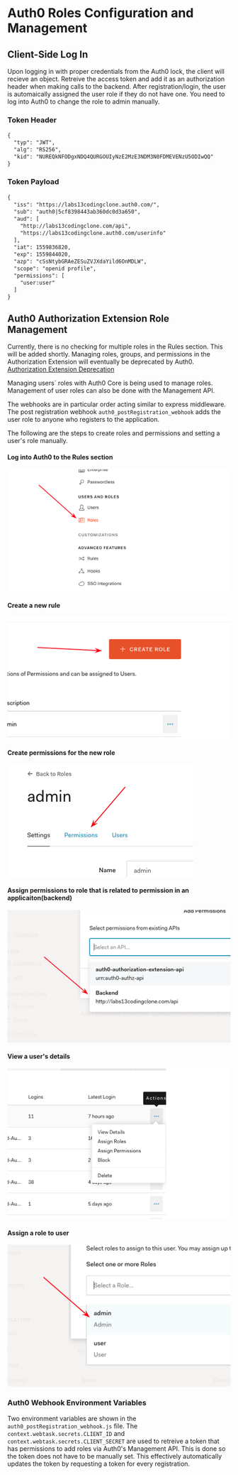 # Auth0 Roles Configuration and Management

## Client-Side Log In

Upon logging in with proper credentials from the Auth0 lock, the client will recieve an object. Retreive the access token and add it as an authorization header when making calls to the backend. After registration/login, the user is automaically assigned the user role if they do not have one. You need to log into Auth0 to change the role to admin manually. 

### Token Header
```
{
  "typ": "JWT",
  "alg": "RS256",
  "kid": "NUREQkNFODgxNDQ4QURGOUIyNzE2MzE3NDM3N0FDMEVENzU5ODIwQQ"
}
```

### Token Payload
```
{
  "iss": "https://labs13codingclone.auth0.com/",
  "sub": "auth0|5cf8398443ab360dc0d3a650",
  "aud": [
    "http://labs13codingclone.com/api",
    "https://labs13codingclone.auth0.com/userinfo"
  ],
  "iat": 1559836820,
  "exp": 1559844020,
  "azp": "cSsNtybGRAeZESuZVJXdaYild6OnMDLW",
  "scope": "openid profile",
  "permissions": [
    "user:user"
  ]
}
```

## Auth0 Authorization Extension Role Management

Currently, there is no checking for multiple roles in the Rules section. This will be added shortly. Managing roles, groups, and permissions in the Authorization Extension will eventually be deprecated by Auth0. [Authorization Extension Deprecation](https://auth0.com/docs/authorization/concepts/core-vs-extension)

Managing users` roles with Auth0 Core is being used to manage roles. Management of user roles can also be done with the Management API. 

The webhooks are in particular order acting similar to express middleware. The post registration webhook `auth0_postRegistration_webhook` adds the user role to anyone who registers to the application. 

The following are the steps to create roles and permissions and setting a user's role manually. 

#### Log into Auth0 to the Rules section
![Auth0 Webhook](./auth0_set_roles_pics/01_Get_Roles.png)

#### Create a new rule
![Create New Rule](./auth0_set_roles_pics/02_Create_Role.png)

#### Create permissions for the new role
![Remove User Role](./auth0_set_roles_pics/03_Create_Permissions_for_Role.png)

#### Assign permissions to role that is related to permission in an applicaiton(backend)
![Remove User Role](./auth0_set_roles_pics/04_Assign_Permission_to_Application.png)

#### View a user's details
![Remove User Role](./auth0_set_roles_pics/05_View_User_Details.png)

#### Assign a role to user
![Remove User Role](./auth0_set_roles_pics/06_Assign_Role_to_User.png)


### Auth0 Webhook Environment Variables
Two environment variables are shown in the `auth0_postRegistration_webhook.js` file. The `context.webtask.secrets.CLIENT_ID`  and `context.webtask.secrets.CLIENT_SECRET` are used to retreive a token that has permissions to add roles via Auth0's Management API. This is done so the token does not have to be manually set. This effectively automatically updates the token by requesting a token for every registration. 

